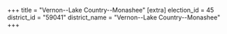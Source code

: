 +++
title = "Vernon--Lake Country--Monashee"
[extra]
election_id = 45
district_id = "59041"
district_name = "Vernon--Lake Country--Monashee"
+++
